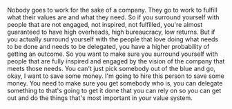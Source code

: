  Nobody goes to work for the sake of a company. They go to work to fulfill what their values are and what they need. So if you surround yourself with people that are not engaged, not inspired, not fulfilled, you're almost guaranteed to have high overheads, high bureaucracy, low returns. But if you actually surround yourself with the people that love doing what needs to be done and needs to be delegated, you have a higher probability of getting an outcome. So you want to make sure you surround yourself with people that are fully inspired and engaged by the vision of the company that meets those needs. You can't just pick somebody out of the blue and go, okay, I want to save some money. I'm going to hire this person to save some money. You need to make sure you get somebody who is, you can delegate something to that's going to get it done that you can rely on so you can get out and do the things that's most important in your value system.